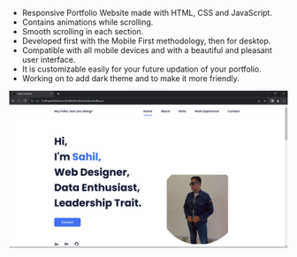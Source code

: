 - Responsive Portfolio Website made with HTML, CSS and JavaScript.
- Contains animations while scrolling.
- Smooth scrolling in each section.
- Developed first with the Mobile First methodology, then for desktop.
- Compatible with all mobile devices and with a beautiful and pleasant user interface.
- It is customizable easily for your future updation of your portfolio.
- Working on to add dark theme and to make it more friendly.

![preview img](/PortfolioPreview.png)

